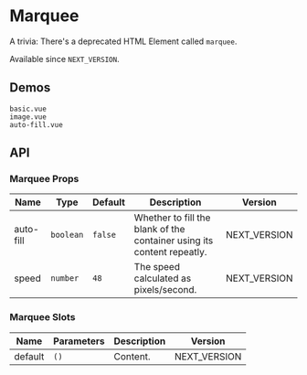 # Marquee

A trivia: There's a deprecated HTML Element called `marquee`.

Available since `NEXT_VERSION`.

## Demos

```demo
basic.vue
image.vue
auto-fill.vue
```

## API

### Marquee Props

| Name | Type | Default | Description | Version |
| --- | --- | --- | --- | --- |
| auto-fill | `boolean` | `false` | Whether to fill the blank of the container using its content repeatly. | NEXT_VERSION |
| speed | `number` | `48` | The speed calculated as pixels/second. | NEXT_VERSION |

### Marquee Slots

| Name    | Parameters | Description | Version      |
| ------- | ---------- | ----------- | ------------ |
| default | `()`       | Content.    | NEXT_VERSION |
